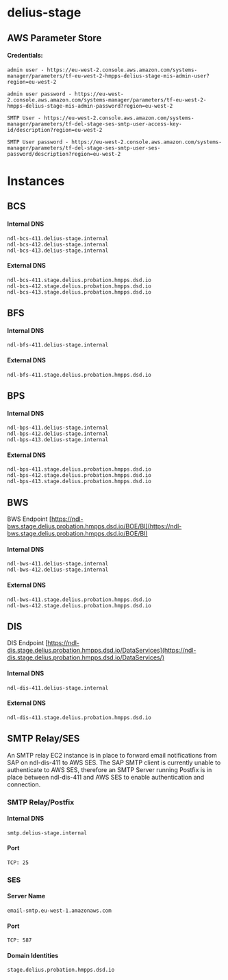 # delius-stage

## AWS Parameter Store

#### Credentials:

```
admin user - https://eu-west-2.console.aws.amazon.com/systems-manager/parameters/tf-eu-west-2-hmpps-delius-stage-mis-admin-user?region=eu-west-2

admin user password - https://eu-west-2.console.aws.amazon.com/systems-manager/parameters/tf-eu-west-2-hmpps-delius-stage-mis-admin-password?region=eu-west-2

SMTP User - https://eu-west-2.console.aws.amazon.com/systems-manager/parameters/tf-del-stage-ses-smtp-user-access-key-id/description?region=eu-west-2

SMTP User password - https://eu-west-2.console.aws.amazon.com/systems-manager/parameters/tf-del-stage-ses-smtp-user-ses-password/description?region=eu-west-2
```

# Instances

## BCS

#### Internal DNS


```
ndl-bcs-411.delius-stage.internal
ndl-bcs-412.delius-stage.internal
ndl-bcs-413.delius-stage.internal
```

#### External DNS

```
ndl-bcs-411.stage.delius.probation.hmpps.dsd.io
ndl-bcs-412.stage.delius.probation.hmpps.dsd.io
ndl-bcs-413.stage.delius.probation.hmpps.dsd.io
```
## BFS

#### Internal DNS

```
ndl-bfs-411.delius-stage.internal
```

#### External DNS

```
ndl-bfs-411.stage.delius.probation.hmpps.dsd.io
```
## BPS
#### Internal DNS


```
ndl-bps-411.delius-stage.internal
ndl-bps-412.delius-stage.internal
ndl-bps-413.delius-stage.internal
```

#### External DNS

```
ndl-bps-411.stage.delius.probation.hmpps.dsd.io
ndl-bps-412.stage.delius.probation.hmpps.dsd.io
ndl-bps-413.stage.delius.probation.hmpps.dsd.io

```
## BWS
BWS Endpoint [https://ndl-bws.stage.delius.probation.hmpps.dsd.io/BOE/BI](https://ndl-bws.stage.delius.probation.hmpps.dsd.io/BOE/BI)

#### Internal DNS


```
ndl-bws-411.delius-stage.internal
ndl-bws-412.delius-stage.internal
```

#### External DNS

```
ndl-bws-411.stage.delius.probation.hmpps.dsd.io
ndl-bws-412.stage.delius.probation.hmpps.dsd.io
```
## DIS
DIS Endpoint [https://ndl-dis.stage.delius.probation.hmpps.dsd.io/DataServices](https://ndl-dis.stage.delius.probation.hmpps.dsd.io/DataServices/)

#### Internal DNS


```
ndl-dis-411.delius-stage.internal
```

#### External DNS

```
ndl-dis-411.stage.delius.probation.hmpps.dsd.io
```

## SMTP Relay/SES
An SMTP relay EC2 instance is in place to forward email notifications from SAP on ndl-dis-411 to AWS SES. The SAP SMTP client is currently unable to authenticate to AWS SES, therefore an SMTP Server running Postfix is in place between ndl-dis-411 and AWS SES to enable authentication and connection.

### SMTP Relay/Postfix
#### Internal DNS
```
smtp.delius-stage.internal
```
#### Port
```
TCP: 25
```
 

### SES
#### Server Name
```
email-smtp.eu-west-1.amazonaws.com
```
#### Port
```
TCP: 587
```

#### Domain Identities
```
stage.delius.probation.hmpps.dsd.io
```
